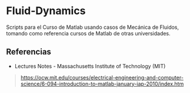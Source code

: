 # Fluid-Dynamics

Scripts para el Curso de Matlab usando casos de Mecánica de Fluidos, tomando como referencia cursos de Matlab de otras universidades.

## Referencias

- Lectures Notes - Massachusetts Institute of Technology (MIT)

> https://ocw.mit.edu/courses/electrical-engineering-and-computer-science/6-094-introduction-to-matlab-january-iap-2010/index.htm
